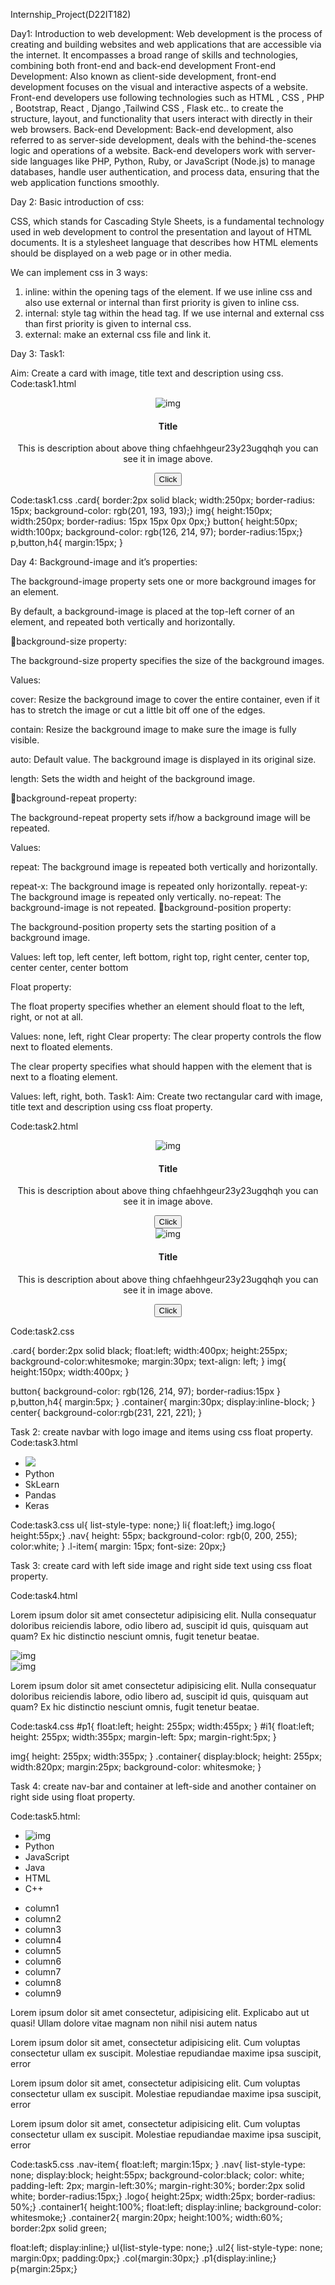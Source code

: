 Internship_Project(D22IT182)

Day1:
Introduction to web development:
Web development is the process of creating and building websites and web applications that are accessible via the internet. It encompasses a broad range of skills and technologies, combining both front-end and back-end development
Front-end Development:
Also known as client-side development, front-end development focuses on the visual and interactive aspects of a website. Front-end developers use following technologies such as HTML , CSS , PHP , Bootstrap, React , Django ,Tailwind CSS , Flask etc.. to create the structure, layout, and functionality that users interact with directly in their web browsers.
Back-end Development:
Back-end development, also referred to as server-side development, deals with the behind-the-scenes logic and operations of a website. Back-end developers work with server-side languages like PHP, Python, Ruby, or JavaScript (Node.js) to manage databases, handle user authentication, and process data, ensuring that the web application functions smoothly.

Day 2:
Basic introduction of css:

CSS, which stands for Cascading Style Sheets, is a fundamental technology used in web development to control the presentation and layout of HTML documents. It is a stylesheet language that describes how HTML elements should be displayed on a web page or in other media.

We can implement css in 3 ways:

1. inline: within the opening tags of the element. If we use inline css and also use external or internal than first priority is given to inline css.
2. internal: style tag within the head tag. If we use internal and external css than first priority is given to internal css.
3. external: make an external css file and link it.

Day 3:
Task1:

Aim: Create a card with image, title text and description using css.
Code:task1.html

<html lang="en">

<head>

<meta charset="UTF-8">
<link rel="stylesheet" href="./css/task1.css"/>
<title>Document</title>
</head>
<body>
<center>
<div class="card">
<img src="./image/img1.jpg" alt="img">
<h4>Title</h4>
<p>This is description about above thing chfaehhgeur23y23ugqhqh you can see it in image above.</p>
<button>Click</button>
</div>
</center>
</body>
</html>

Code:task1.css
.card{
border:2px solid black; width:250px;
border-radius: 15px;
background-color: rgb(201, 193, 193);} img{
height:150px; width:250px;
border-radius: 15px 15px 0px 0px;} button{
height:50px; width:100px;
background-color: rgb(126, 214, 97); border-radius:15px;}
p,button,h4{ margin:15px;
}

Day 4:
Background-image and it’s properties:

The background-image property sets one or more background images for an element.

By default, a background-image is placed at the top-left corner of an element, and repeated both vertically and horizontally.

background-size property:

The background-size property specifies the size of the background images.

Values:

cover: Resize the background image to cover the entire container, even if it has to stretch the image or cut a little bit off one of the edges.

contain: Resize the background image to make sure the image is fully visible.

auto: Default value. The background image is displayed in its original size.

length: Sets the width and height of the background image.

background-repeat property:

The background-repeat property sets if/how a background image will be repeated.

Values:

repeat: The background image is repeated both vertically and horizontally.

repeat-x: The background image is repeated only horizontally. repeat-y: The background image is repeated only vertically. no-repeat: The background-image is not repeated.
background-position property:
 
The background-position property sets the starting position of a background image.

Values: left top, left center, left bottom, right top, right center, center top, center center, center bottom

Float property:

The float property specifies whether an element should float to the left, right, or not at all.

Values: none, left, right Clear property:
The clear property controls the flow next to floated elements.

The clear property specifies what should happen with the element that is next to a floating element.

Values: left, right, both. Task1:
Aim: Create two rectangular card with image, title text and description using css float property.

Code:task2.html

<html lang="en">
<head>
<meta charset="UTF-8">
<link rel="stylesheet" href="./css/task2.css"/>
<title>Document</title>
</head>
<body>
<center>
<div class="container">
<div class="card">
<img src="./image/img1.jpg" alt="img">
<h4>Title</h4>
 
<p>This is description about above thing chfaehhgeur23y23ugqhqh you can see it in image above.</p>
<button>Click</button>
</div>
<div class="card">
<img src="./image/img1.jpg" alt="img">
<h4>Title</h4>
<p>This is description about above thing chfaehhgeur23y23ugqhqh you can see it in image above.</p>
<button>Click</button>
</div>
</div>
</center>
</body>
</html>

Code:task2.css

.card{
border:2px solid black; float:left; width:400px; height:255px;
background-color:whitesmoke; margin:30px;
text-align: left;
}
img{
height:150px; width:400px;
}
 
button{
background-color: rgb(126, 214, 97); border-radius:15px
}
p,button,h4{ margin:5px;
}
.container{ margin:30px; display:inline-block;
}
center{
background-color:rgb(231, 221, 221);
}

Task 2: create navbar with logo image and items using css float property. Code:task3.html
<html lang="en">

<head>
<meta charset="UTF-8">
<title>Document</title>
<link rel="stylesheet" href=".\css\task3.css"></head>
 
<body>
<div class="nav">
<ul>
<li><img src=".\image\img2tf.png" class="logo"></li>
<li class="l-item">Python</li>
<li class="l-item">SkLearn</li>
<li class="l-item">Pandas</li>
<li class="l-item">Keras</li>
</ul>
</div>
</body>
</html>
Code:task3.css ul{
list-style-type: none;}
li{
float:left;}
img.logo{ height:55px;}
.nav{
height: 55px;
background-color: rgb(0, 200, 255); color:white;
}
.l-item{
margin: 15px; font-size: 20px;}


Task 3: create card with left side image and right side text using css float property.

Code:task4.html

<!DOCTYPE html>
<html lang="en">
<head>
<meta charset="UTF-8">
<meta name="viewport" content="width=device-width, initial- scale=1.0">
<title>Document</title>
<link rel="stylesheet" href="./css/task4.css"/>
</head>
<body>
<div class="container">
<div id="p1">
<p>
Lorem ipsum dolor sit amet consectetur adipisicing elit. Nulla consequatur doloribus reiciendis labore, odio libero ad, suscipit id quis, quisquam aut quam? Ex hic distinctio nesciunt omnis, fugit tenetur beatae.
</p>
</div>
<div id="i1">
<img src="./image/img1.jpg" alt="img">
</div>
</div>
 
<div class="container">


<div id="i1">
<img src="./image/img1.jpg" alt="img">
</div>
<div id="p1">
<p>
Lorem ipsum dolor sit amet consectetur adipisicing elit. Nulla consequatur doloribus reiciendis labore, odio libero ad, suscipit id quis, quisquam aut quam? Ex hic distinctio nesciunt omnis, fugit tenetur beatae.
</p>
</div>
</div>
</body>
</html> Code:task4.css #p1{
float:left; height: 255px; width:455px;
} #i1{
float:left; height: 255px; width:355px;
margin-left: 5px; margin-right:5px;
}
 
img{
height: 255px; width:355px;
}
.container{ display:block; height: 255px; width:820px; margin:25px;
background-color: whitesmoke;
}

Task 4: create nav-bar and container at left-side and another container on right side using float property.

Code:task5.html:

<html lang="en">
 
<head>
<meta charset="UTF-8">
<link href=".\css\task5.css" rel="stylesheet">
<title>Document</title>
</head>
<body>
<div>
<ul class="nav">
<div class="nav-item"> <li > <img class="logo" src="https://picsum.photos/200" alt="img"></li></div>
<div class="nav-item"> <li>Python</li></div>
<div class="nav-item"><li >JavaScript</li></div>
<div class="nav-item"><li >Java</li></div>
<div class="nav-item"><li >HTML</li></div>
<div class="nav-item"><li >C++</li></div>
</ul>
</div>
<div class="container1">
<ul class="ul2">
<div class="col"> <li>column1</li></div>
<div class="col"> <li>column2</li></div>
<div class="col"> <li>column3</li></div>
<div class="col"> <li>column4</li></div>
<div class="col"> <li>column5</li></div>
<div class="col"> <li>column6</li></div>
<div class="col"> <li>column7</li></div>
<div class="col"> <li>column8</li></div>
<div class="col"> <li>column9</li></div>
</ul>
</div>
<div class="container2">
<div class="p1">
<p>
Lorem ipsum dolor sit amet consectetur, adipisicing elit. Explicabo aut ut quasi! Ullam dolore vitae magnam non nihil nisi autem natus
</p>
</div>
<div class="p1">
<p>
Lorem ipsum dolor sit amet, consectetur adipisicing elit. Cum voluptas consectetur ullam ex suscipit. Molestiae repudiandae maxime ipsa suscipit, error
</p>
</div>
<div class="p1">
<p>
Lorem ipsum dolor sit amet, consectetur adipisicing elit. Cum voluptas consectetur ullam ex suscipit. Molestiae repudiandae maxime ipsa suscipit, error
</p>
</div>
<div class="p1">
<p>
Lorem ipsum dolor sit amet, consectetur adipisicing elit. Cum voluptas consectetur ullam ex suscipit. Molestiae repudiandae maxime ipsa suscipit, error
</p>
</div>
</div>
</body>
</html>
 
Code:task5.css
.nav-item{ float:left; margin:15px; }
.nav{
list-style-type: none; display:block; height:55px; background-color:black; color: white;
padding-left: 2px; margin-left:30%; margin-right:30%; border:2px solid white; border-radius:15px;}
.logo{
height:25px; width:25px;
border-radius: 50%;}
.container1{ height:100%; float:left; display:inline;
background-color: whitesmoke;}
.container2{ margin:20px; height:100%; width:60%; border:2px solid green;
 
float:left; display:inline;}
ul{list-style-type: none;}
.ul2{
list-style-type: none; margin:0px; padding:0px;}
.col{margin:30px;}
.p1{display:inline;} p{margin:25px;}


